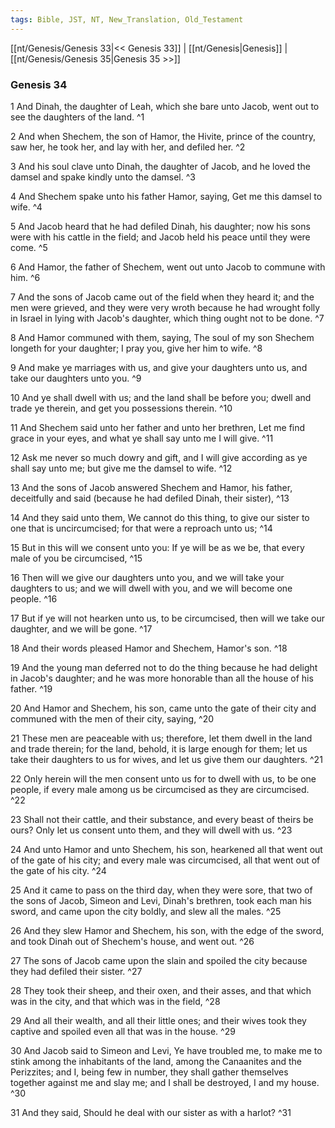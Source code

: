 ```yaml
---
tags: Bible, JST, NT, New_Translation, Old_Testament
---
```


[[nt/Genesis/Genesis 33|<< Genesis 33]] | [[nt/Genesis|Genesis]] | [[nt/Genesis/Genesis 35|Genesis 35 >>]]

### Genesis 34

1 And Dinah, the daughter of Leah, which she bare unto Jacob, went out to see the daughters of the land.  ^1

2 And when Shechem, the son of Hamor, the Hivite, prince of the country, saw her, he took her, and lay with her, and defiled her.  ^2

3 And his soul clave unto Dinah, the daughter of Jacob, and he loved the damsel and spake kindly unto the damsel.  ^3

4 And Shechem spake unto his father Hamor, saying, Get me this damsel to wife.  ^4

5 And Jacob heard that he had defiled Dinah, his daughter; now his sons were with his cattle in the field; and Jacob held his peace until they were come.  ^5

6 And Hamor, the father of Shechem, went out unto Jacob to commune with him.  ^6

7 And the sons of Jacob came out of the field when they heard it; and the men were grieved, and they were very wroth because he had wrought folly in Israel in lying with Jacob\'s daughter, which thing ought not to be done.  ^7

8 And Hamor communed with them, saying, The soul of my son Shechem longeth for your daughter; I pray you, give her him to wife.  ^8

9 And make ye marriages with us, and give your daughters unto us, and take our daughters unto you.  ^9

10 And ye shall dwell with us; and the land shall be before you; dwell and trade ye therein, and get you possessions therein.  ^10

11 And Shechem said unto her father and unto her brethren, Let me find grace in your eyes, and what ye shall say unto me I will give.  ^11

12 Ask me never so much dowry and gift, and I will give according as ye shall say unto me; but give me the damsel to wife.  ^12

13 And the sons of Jacob answered Shechem and Hamor, his father, deceitfully and said (because he had defiled Dinah, their sister),  ^13

14 And they said unto them, We cannot do this thing, to give our sister to one that is uncircumcised; for that were a reproach unto us;  ^14

15 But in this will we consent unto you: If ye will be as we be, that every male of you be circumcised,  ^15

16 Then will we give our daughters unto you, and we will take your daughters to us; and we will dwell with you, and we will become one people.  ^16

17 But if ye will not hearken unto us, to be circumcised, then will we take our daughter, and we will be gone.  ^17

18 And their words pleased Hamor and Shechem, Hamor\'s son.  ^18

19 And the young man deferred not to do the thing because he had delight in Jacob\'s daughter; and he was more honorable than all the house of his father.  ^19

20 And Hamor and Shechem, his son, came unto the gate of their city and communed with the men of their city, saying,  ^20

21 These men are peaceable with us; therefore, let them dwell in the land and trade therein; for the land, behold, it is large enough for them; let us take their daughters to us for wives, and let us give them our daughters.  ^21

22 Only herein will the men consent unto us for to dwell with us, to be one people, if every male among us be circumcised as they are circumcised.  ^22

23 Shall not their cattle, and their substance, and every beast of theirs be ours? Only let us consent unto them, and they will dwell with us.  ^23

24 And unto Hamor and unto Shechem, his son, hearkened all that went out of the gate of his city; and every male was circumcised, all that went out of the gate of his city.  ^24

25 And it came to pass on the third day, when they were sore, that two of the sons of Jacob, Simeon and Levi, Dinah\'s brethren, took each man his sword, and came upon the city boldly, and slew all the males.  ^25

26 And they slew Hamor and Shechem, his son, with the edge of the sword, and took Dinah out of Shechem\'s house, and went out.  ^26

27 The sons of Jacob came upon the slain and spoiled the city because they had defiled their sister.  ^27

28 They took their sheep, and their oxen, and their asses, and that which was in the city, and that which was in the field,  ^28

29 And all their wealth, and all their little ones; and their wives took they captive and spoiled even all that was in the house.  ^29

30 And Jacob said to Simeon and Levi, Ye have troubled me, to make me to stink among the inhabitants of the land, among the Canaanites and the Perizzites; and I, being few in number, they shall gather themselves together against me and slay me; and I shall be destroyed, I and my house.  ^30

31 And they said, Should he deal with our sister as with a harlot?  ^31

 
